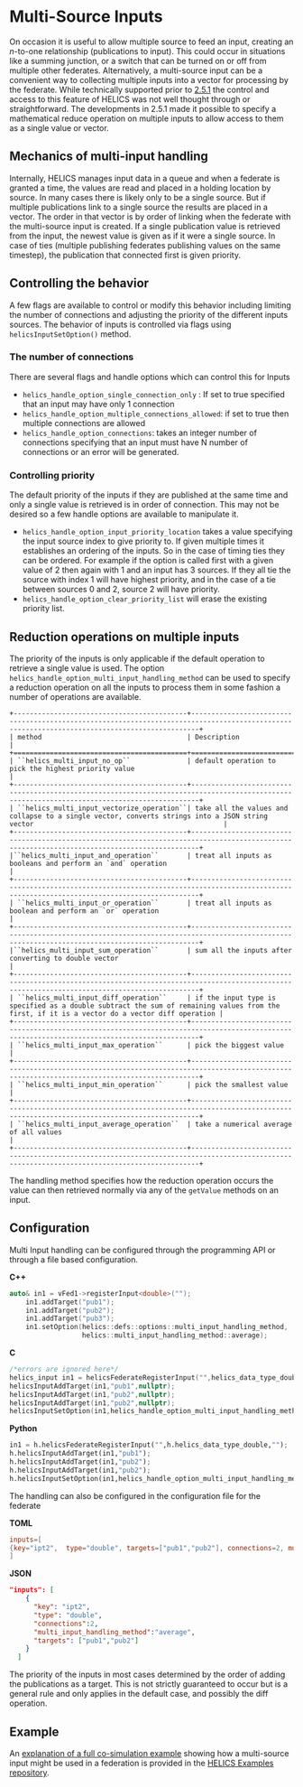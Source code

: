 # Multi-Source Inputs

On occasion it is useful to allow multiple source to feed an input, creating an _n_-to-one relationship (publications to input). This could occur in situations like a summing junction, or a switch that can be turned on or off from multiple other federates. Alternatively, a multi-source input can be a convenient way to collecting multiple inputs into a vector for processing by the federate. While technically supported prior to [2.5.1](https://github.com/GMLC-TDC/HELICS/releases/tag/v2.5.1) the control and access to this feature of HELICS was not well thought through or straightforward. The developments in 2.5.1 made it possible to specify a mathematical reduce operation on multiple inputs to allow access to them as a single value or vector.

## Mechanics of multi-input handling

Internally, HELICS manages input data in a queue and when a federate is granted a time, the values are read and placed in a holding location by source. In many cases there is likely only to be a single source. But if multiple publications link to a single source the results are placed in a vector. The order in that vector is by order of linking when the federate with the multi-source input is created. If a single publication value is retrieved from the input, the newest value is given as if it were a single source. In case of ties (multiple publishing federates publishing values on the same timestep), the publication that connected first is given priority.

## Controlling the behavior

A few flags are available to control or modify this behavior including limiting the number of connections and adjusting the priority of the different inputs sources. The behavior of inputs is controlled via flags using `helicsInputSetOption()` method.

### The number of connections

There are several flags and handle options which can control this for Inputs

- `helics_handle_option_single_connection_only` : If set to true specified that an input may have only 1 connection
- `helics_handle_option_multiple_connections_allowed`: if set to true then multiple connections are allowed
- `helics_handle_option_connections`: takes an integer number of connections specifying that an input must have N number of connections or an error will be generated.

### Controlling priority

The default priority of the inputs if they are published at the same time and only a single value is retrieved is in order of connection. This may not be desired so a few handle options are available to manipulate it.

- `helics_handle_option_input_priority_location` takes a value specifying the input source index to give priority to. If given multiple times it establishes an ordering of the inputs. So in the case of timing ties they can be ordered. For example if the option is called first with a given value of 2 then again with 1 and an input has 3 sources. If they all tie the source with index 1 will have highest priority, and in the case of a tie between sources 0 and 2, source 2 will have priority.
- `helics_handle_option_clear_priority_list` will erase the existing priority list.

## Reduction operations on multiple inputs

The priority of the inputs is only applicable if the default operation to retrieve a single value is used. The option
`helics_handle_option_multi_input_handling_method` can be used to specify a reduction operation on all the inputs to process them in some fashion a number of operations are available.

```eval_rst
+-------------------------------------------+----------------------------------------------------------------------------------------------------------------------------------------------+
| method                                    | Description                                                                                                                                  |
+===========================================+==============================================================================================================================================+
| ``helics_multi_input_no_op``              | default operation to pick the highest priority value                                                                                         |
+-------------------------------------------+----------------------------------------------------------------------------------------------------------------------------------------------+
| ``helics_multi_input_vectorize_operation``| take all the values and collapse to a single vector, converts strings into a JSON string vector                                               |
+-------------------------------------------+----------------------------------------------------------------------------------------------------------------------------------------------+
|``helics_multi_input_and_operation``       | treat all inputs as booleans and perform an `and` operation                                                                                  |
+-------------------------------------------+----------------------------------------------------------------------------------------------------------------------------------------------+
| ``helics_multi_input_or_operation``       | treat all inputs as boolean and perform an `or` operation                                                                                    |
+-------------------------------------------+----------------------------------------------------------------------------------------------------------------------------------------------+
|``helics_multi_input_sum_operation``       | sum all the inputs after converting to double vector                                                                                         |
+-------------------------------------------+----------------------------------------------------------------------------------------------------------------------------------------------+
| ``helics_multi_input_diff_operation``     | if the input type is specified as a double subtract the sum of remaining values from the first, if it is a vector do a vector diff operation |
+-------------------------------------------+----------------------------------------------------------------------------------------------------------------------------------------------+
| ``helics_multi_input_max_operation``      | pick the biggest value                                                                                                                       |
+-------------------------------------------+----------------------------------------------------------------------------------------------------------------------------------------------+
| ``helics_multi_input_min_operation``      | pick the smallest value                                                                                                                      |
+-------------------------------------------+----------------------------------------------------------------------------------------------------------------------------------------------+
| ``helics_multi_input_average_operation``  | take a numerical average of all values                                                                                                       |
+-------------------------------------------+----------------------------------------------------------------------------------------------------------------------------------------------+
```

The handling method specifies how the reduction operation occurs the value can then retrieved normally via any of the `getValue` methods on an input.

## Configuration

Multi Input handling can be configured through the programming API or through a file based configuration.

**C++**
```cpp
auto& in1 = vFed1->registerInput<double>("");
    in1.addTarget("pub1");
    in1.addTarget("pub2");
    in1.addTarget("pub3");
    in1.setOption(helics::defs::options::multi_input_handling_method,
                  helics::multi_input_handling_method::average);
```

**C**
```c
/*errors are ignored here*/
helics_input in1 = helicsFederateRegisterInput("",helics_data_type_double,"",nullptr);
helicsInputAddTarget(in1,"pub1",nullptr);
helicsInputAddTarget(in1,"pub2",nullptr);
helicsInputAddTarget(in1,"pub2",nullptr);
helicsInputSetOption(in1,helics_handle_option_multi_input_handling_method,helics_multi_input_average_operation, nullptr);

```

**Python**
```python
in1 = h.helicsFederateRegisterInput("",h.helics_data_type_double,"");
h.helicsInputAddTarget(in1,"pub1");
h.helicsInputAddTarget(in1,"pub2");
h.helicsInputAddTarget(in1,"pub2");
h.helicsInputSetOption(in1,helics_handle_option_multi_input_handling_method,helics_multi_input_average_operation);

```

The handling can also be configured in the configuration file for the federate

**TOML**
```toml
inputs=[
{key="ipt2",  type="double", targets=["pub1","pub2"], connections=2, multi_input_handling_method="average"}
]
```

**JSON**
```JSON
"inputs": [
    {
      "key": "ipt2",
      "type": "double",
      "connections":2,
      "multi_input_handling_method":"average",
      "targets": ["pub1","pub2"]
    }
  ]
```

The priority of the inputs in most cases determined by the order of adding the publications as a target. This is not strictly guaranteed to occur but is a general rule and only applies in the default case, and possibly the diff operation.

## Example

An [explanation of a full co-simulation example](../examples/advanced_examples/advanced_multi_input.md) showing how a multi-source input might be used in a federation is provided in the [HELICS Examples repository](https://github.com/GMLC-TDC/HELICS-Examples/tree/master/user_guide_examples/advanced/advanced_message_comm/multi_input).
